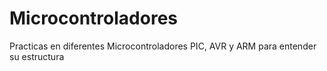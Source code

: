 # Microcontroladores
Practicas en diferentes Microcontroladores PIC, AVR y ARM para entender su estructura


